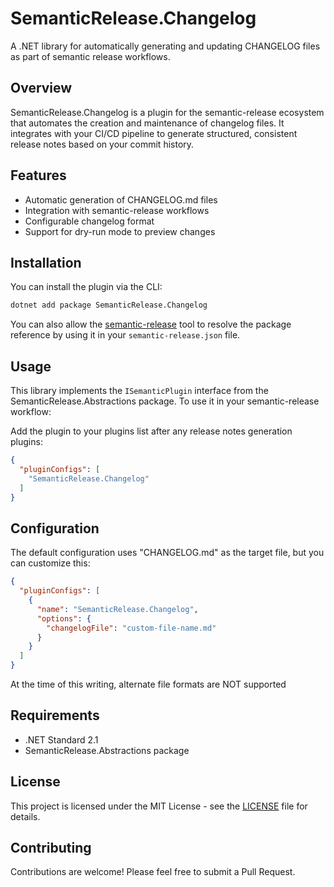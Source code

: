 # SemanticRelease.Changelog

A .NET library for automatically generating and updating CHANGELOG files as part of semantic release workflows.

## Overview

SemanticRelease.Changelog is a plugin for the semantic-release ecosystem that automates the creation and maintenance of changelog files. It integrates with your CI/CD pipeline to generate structured, consistent release notes based on your commit history.

## Features

- Automatic generation of CHANGELOG.md files
- Integration with semantic-release workflows
- Configurable changelog format
- Support for dry-run mode to preview changes

## Installation

You can install the plugin via the CLI:
```bash
dotnet add package SemanticRelease.Changelog
```

You can also allow the [semantic-release](https://github.com/DuncanMcPherson/dotnet-semantic-release) tool to resolve the package reference by using it in your
`semantic-release.json` file.

## Usage

This library implements the `ISemanticPlugin` interface from the SemanticRelease.Abstractions package. To use it in your semantic-release workflow:

Add the plugin to your plugins list after any release notes generation plugins:
```json
{
  "pluginConfigs": [
    "SemanticRelease.Changelog"
  ]
}
```

## Configuration

The default configuration uses "CHANGELOG.md" as the target file, but you can customize this:

```json
{
  "pluginConfigs": [
    {
      "name": "SemanticRelease.Changelog",
      "options": {
        "changelogFile": "custom-file-name.md"
      }
    }
  ]
}
```

At the time of this writing, alternate file formats are NOT supported

## Requirements

- .NET Standard 2.1
- SemanticRelease.Abstractions package

## License

This project is licensed under the MIT License - see the [LICENSE](LICENSE) file for details.

## Contributing

Contributions are welcome! Please feel free to submit a Pull Request.

